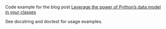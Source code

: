 Code example for the blog post [Leverage the power of Python’s data model in your classes](https://sebastianpaulo.net/blog/leverage-the-power-of-pythons-data-model-in-your-classes/)

See docstring and doctest for usage examples.